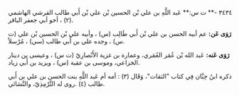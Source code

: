 ٣٤٣٤ -** ت س:** عَبد اللَّهِ بن علي بْن الحسين بْن علي بْن أَبي طالب القرشي الهاشمي (٢) ، أخو أبي جعفر الباقر.

**رَوَى عَن:** عم أبيه الحسن بن علي بْن أَبي طَالِب (س) ، وأبيه علي بْن الحسين بْن علي (ت س) ، وجده علي بن أَبي طالب (سي) ، مُرْسلاً.

**رَوَى عَنه:** عَبد الله بْن عُمَر العُمَري، وعمارة بن غزية الأَنْصارِيّ (ت س) ، وعيسى بن دينار الخزاعي، وموسى بن عقبة (س) ، ويزيد بن أَبي زياد.

ذكره ابنُ حِبَّان فِي كتاب "الثقات"، وَقَال (٣) : أمه أم عَبد اللَّهِ بنت الحسن بن علي بن أَبي طالب (٤) .روى له التِّرْمِذِيّ، والنَّسَائي.